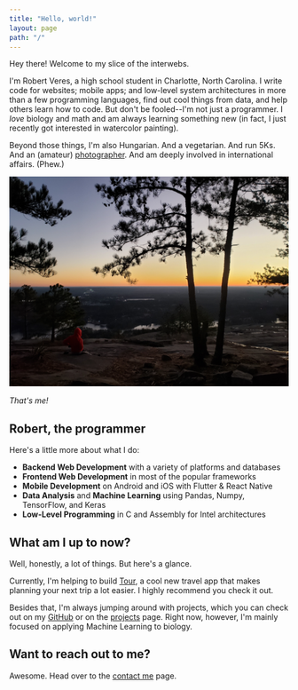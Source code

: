 ```yaml
---
title: "Hello, world!"
layout: page
path: "/"
---
```

Hey there! Welcome to my slice of the interwebs.

I'm Robert Veres, a high school student in Charlotte, North Carolina. I write code for websites; mobile apps; and low-level system architectures in more than a few programming languages, find out cool things from data, and help others learn how to code. But don't be fooled--I'm not just a programmer. I *love* biology and math and am always learning something new (in fact, I just recently got interested in watercolor painting).

Beyond those things, I'm also Hungarian. And a vegetarian. And run 5Ks. And an (amateur) [photographer](https://www.flickr.com/photos/152383209@N08/). And am deeply involved in international affairs. (Phew.)

![That's me](./profile2.jpg)

*That's me!*

## Robert, the programmer
Here's a little more about what I do:
* **Backend Web Development** with a variety of platforms and databases
* **Frontend Web Development** in most of the popular frameworks
* **Mobile Development** on Android and iOS with Flutter & React Native
* **Data Analysis** and **Machine Learning** using Pandas, Numpy, TensorFlow, and Keras
* **Low-Level Programming** in C and Assembly for Intel architectures

## What am I up to now?
Well, honestly, a lot of things. But here's a glance.

Currently, I'm helping to build [Tour](https://tourapp.co/), a cool new travel app that makes planning your next trip a lot easier. I highly recommend you check it out.

Besides that, I'm always jumping around with projects, which you can check out on my [GitHub](https://github.com/thedeveloper733) or on the [projects](/projects) page. Right now, however, I'm mainly focused on applying Machine Learning to biology.

## Want to reach out to me?
Awesome. Head over to the [contact me](/contact) page.